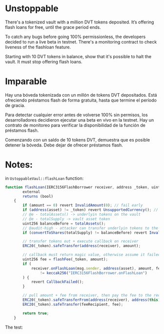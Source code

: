 # Unstoppable

There's a tokenized vault with a million DVT tokens deposited. It’s offering flash loans for free, until the grace period ends.

To catch any bugs before going 100% permissionless, the developers decided to run a live beta in testnet. There's a monitoring contract to check liveness of the flashloan feature.

Starting with 10 DVT tokens in balance, show that it's possible to halt the vault. It must stop offering flash loans.



# Imparable

Hay una bóveda tokenizada con un millón de tokens DVT depositados. Está ofreciendo préstamos flash de forma gratuita, hasta que termine el período de gracia.

Para detectar cualquier error antes de volverse 100% sin permisos, los desarrolladores decidieron ejecutar una beta en vivo en la testnet. Hay un contrato de monitoreo para verificar la disponibilidad de la función de préstamos flash.

Comenzando con un saldo de 10 tokens DVT, demuestra que es posible detener la bóveda. Debe dejar de ofrecer préstamos flash.

# Notes:

in `UstoppableVaul::flashLoan` function:
```javascript
function flashLoan(IERC3156FlashBorrower receiver, address _token, uint256 amount, bytes calldata data)
        external
        returns (bool)
    {
        if (amount == 0) revert InvalidAmount(0); // fail early
        if (address(asset) != _token) revert UnsupportedCurrency(); // enforce ERC3156 requirement
        // @e - totalAssets() -> underlyin tokens on the vault
        // @e - totalSupply -> vault asset token
        uint256 balanceBefore = totalAssets();
        // @audit-high - attacker can transfer underlyin tokens to the vault making the following allways revert
        if (convertToShares(totalSupply) != balanceBefore) revert InvalidBalance(); // enforce ERC4626 requirement

        // transfer tokens out + execute callback on receiver
        ERC20(_token).safeTransfer(address(receiver), amount);

        // callback must return magic value, otherwise assume it failed
        uint256 fee = flashFee(_token, amount);
        if (
            receiver.onFlashLoan(msg.sender, address(asset), amount, fee, data)
                != keccak256("IERC3156FlashBorrower.onFlashLoan")
        ) {
            revert CallbackFailed();
        }

        // pull amount + fee from receiver, then pay the fee to the recipient
        ERC20(_token).safeTransferFrom(address(receiver), address(this), amount + fee);
        ERC20(_token).safeTransfer(feeRecipient, fee);

        return true;
    }
```

The test:
```javascript
